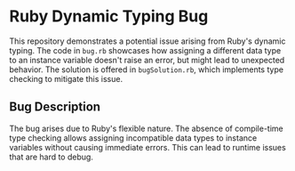 # Ruby Dynamic Typing Bug

This repository demonstrates a potential issue arising from Ruby's dynamic typing.  The code in `bug.rb` showcases how assigning a different data type to an instance variable doesn't raise an error, but might lead to unexpected behavior.  The solution is offered in `bugSolution.rb`, which implements type checking to mitigate this issue.

## Bug Description
The bug arises due to Ruby's flexible nature. The absence of compile-time type checking allows assigning incompatible data types to instance variables without causing immediate errors. This can lead to runtime issues that are hard to debug.